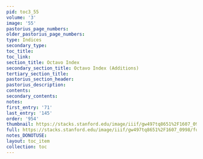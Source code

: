 ```yaml
---
pid: toc3_55
volume: '3'
image: '55'
pastorius_page_numbers: 
older_pastorius_page_numbers: 
type: Indices
secondary_type: 
toc_title: 
toc_link: 
section_title: Octavo Index
secondary_section_title: Octavo Index (Additions)
tertiary_section_title: 
pastorius_section_header: 
pastorius_description: 
contents: 
secondary_contents: 
notes: 
first_entry: '71'
last_entry: '145'
order: '954'
thumbnail: https://stacks.stanford.edu/image/iiif/gw497tq8651%2F1607_0998/full/100,/0/default.jpg
full: https://stacks.stanford.edu/image/iiif/gw497tq8651%2F1607_0998/full/full/0/default.jpg
notes_DONOTUSE: 
layout: toc_item
collection: toc
---
```

